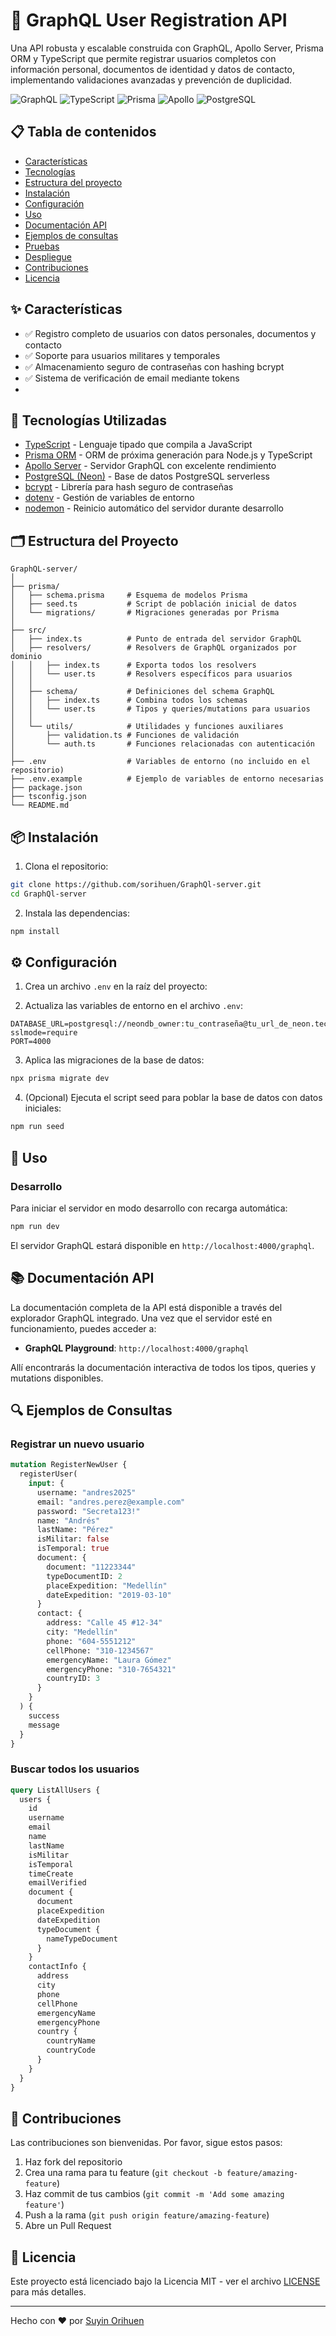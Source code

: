 # 🚀 GraphQL User Registration API

Una API robusta y escalable construida con GraphQL, Apollo Server, Prisma ORM y TypeScript que permite registrar usuarios completos con información personal, documentos de identidad y datos de contacto, implementando validaciones avanzadas y prevención de duplicidad.

![GraphQL](https://img.shields.io/badge/GraphQL-E10098?style=for-the-badge&logo=graphql&logoColor=white)
![TypeScript](https://img.shields.io/badge/TypeScript-3178C6?style=for-the-badge&logo=typescript&logoColor=white)
![Prisma](https://img.shields.io/badge/Prisma-2D3748?style=for-the-badge&logo=prisma&logoColor=white)
![Apollo](https://img.shields.io/badge/Apollo_Server-311C87?style=for-the-badge&logo=apollo-graphql&logoColor=white)
![PostgreSQL](https://img.shields.io/badge/PostgreSQL-316192?style=for-the-badge&logo=postgresql&logoColor=white)

## 📋 Tabla de contenidos

- [Características](#-características)
- [Tecnologías](#-tecnologías-utilizadas)
- [Estructura del proyecto](#-estructura-del-proyecto)
- [Instalación](#-instalación)
- [Configuración](#-configuración)
- [Uso](#-uso)
- [Documentación API](#-documentación-api)
- [Ejemplos de consultas](#-ejemplos-de-consultas)
- [Pruebas](#-pruebas)
- [Despliegue](#-despliegue)
- [Contribuciones](#-contribuciones)
- [Licencia](#-licencia)

## ✨ Características

- ✅ Registro completo de usuarios con datos personales, documentos y contacto
- ✅ Soporte para usuarios militares y temporales
- ✅ Almacenamiento seguro de contraseñas con hashing bcrypt
- ✅ Sistema de verificación de email mediante tokens
- 

## 🧩 Tecnologías Utilizadas

- [TypeScript](https://www.typescriptlang.org/) - Lenguaje tipado que compila a JavaScript
- [Prisma ORM](https://www.prisma.io/) - ORM de próxima generación para Node.js y TypeScript
- [Apollo Server](https://www.apollographql.com/docs/apollo-server/) - Servidor GraphQL con excelente rendimiento
- [PostgreSQL (Neon)](https://neon.tech/) - Base de datos PostgreSQL serverless
- [bcrypt](https://www.npmjs.com/package/bcrypt) - Librería para hash seguro de contraseñas
- [dotenv](https://www.npmjs.com/package/dotenv) - Gestión de variables de entorno
- [nodemon](https://www.npmjs.com/package/nodemon) - Reinicio automático del servidor durante desarrollo

## 🗂 Estructura del Proyecto

```
GraphQL-server/
│
├── prisma/
│   ├── schema.prisma     # Esquema de modelos Prisma
│   ├── seed.ts           # Script de población inicial de datos
│   └── migrations/       # Migraciones generadas por Prisma
│
├── src/
│   ├── index.ts          # Punto de entrada del servidor GraphQL
│   ├── resolvers/        # Resolvers de GraphQL organizados por dominio
│   │   ├── index.ts      # Exporta todos los resolvers
│   │   └── user.ts       # Resolvers específicos para usuarios
│   │
│   ├── schema/           # Definiciones del schema GraphQL
│   │   ├── index.ts      # Combina todos los schemas
│   │   └── user.ts       # Tipos y queries/mutations para usuarios
│   │
│   └── utils/            # Utilidades y funciones auxiliares
│       ├── validation.ts # Funciones de validación
│       └── auth.ts       # Funciones relacionadas con autenticación
│
├── .env                  # Variables de entorno (no incluido en el repositorio)
├── .env.example          # Ejemplo de variables de entorno necesarias
├── package.json
├── tsconfig.json
└── README.md
```

## 📦 Instalación

1. Clona el repositorio:

```bash
git clone https://github.com/sorihuen/GraphQl-server.git
cd GraphQl-server
```

2. Instala las dependencias:

```bash
npm install
```

## ⚙️ Configuración

1. Crea un archivo `.env` en la raíz del proyecto:

2. Actualiza las variables de entorno en el archivo `.env`:

```
DATABASE_URL=postgresql://neondb_owner:tu_contraseña@tu_url_de_neon.tech/neondb?sslmode=require
PORT=4000
```

3. Aplica las migraciones de la base de datos:

```bash
npx prisma migrate dev
```

4. (Opcional) Ejecuta el script seed para poblar la base de datos con datos iniciales:

```bash
npm run seed
```

## 🚀 Uso

### Desarrollo

Para iniciar el servidor en modo desarrollo con recarga automática:

```bash
npm run dev
```


El servidor GraphQL estará disponible en `http://localhost:4000/graphql`.

## 📚 Documentación API

La documentación completa de la API está disponible a través del explorador GraphQL integrado. Una vez que el servidor esté en funcionamiento, puedes acceder a:

- **GraphQL Playground**: `http://localhost:4000/graphql`

Allí encontrarás la documentación interactiva de todos los tipos, queries y mutations disponibles.

## 🔍 Ejemplos de Consultas

### Registrar un nuevo usuario

```graphql
mutation RegisterNewUser {
  registerUser(
    input: {
      username: "andres2025"
      email: "andres.perez@example.com"
      password: "Secreta123!"
      name: "Andrés"
      lastName: "Pérez"
      isMilitar: false
      isTemporal: true
      document: {
        document: "11223344"
        typeDocumentID: 2
        placeExpedition: "Medellín"
        dateExpedition: "2019-03-10"
      }
      contact: {
        address: "Calle 45 #12-34"
        city: "Medellín"
        phone: "604-5551212"
        cellPhone: "310-1234567"
        emergencyName: "Laura Gómez"
        emergencyPhone: "310-7654321"
        countryID: 3
      }
    }
  ) {
    success
    message
  }
}


```

### Buscar todos los usuarios

```graphql
query ListAllUsers {
  users {
    id
    username
    email
    name
    lastName
    isMilitar
    isTemporal
    timeCreate
    emailVerified
    document {
      document
      placeExpedition
      dateExpedition
      typeDocument {
        nameTypeDocument
      }
    }
    contactInfo {
      address
      city
      phone
      cellPhone
      emergencyName
      emergencyPhone
      country {
        countryName
        countryCode
      }
    }
  }
}
```

## 👥 Contribuciones

Las contribuciones son bienvenidas. Por favor, sigue estos pasos:

1. Haz fork del repositorio
2. Crea una rama para tu feature (`git checkout -b feature/amazing-feature`)
3. Haz commit de tus cambios (`git commit -m 'Add some amazing feature'`)
4. Push a la rama (`git push origin feature/amazing-feature`)
5. Abre un Pull Request

## 📄 Licencia

Este proyecto está licenciado bajo la Licencia MIT - ver el archivo [LICENSE](LICENSE) para más detalles.

---

Hecho con ❤️ por [Suyin Orihuen](https://github.com/sorihuen)